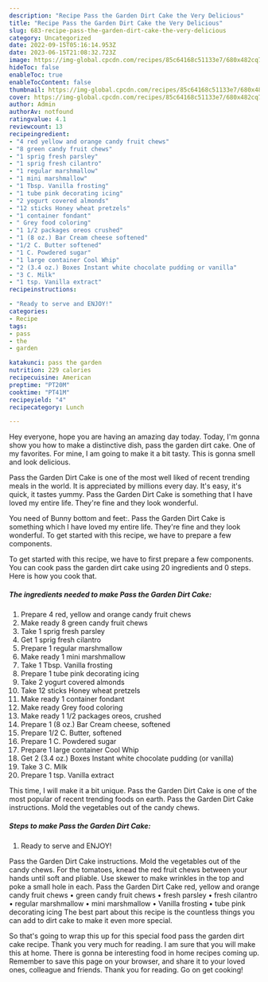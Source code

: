 ```yaml
---
description: "Recipe Pass the Garden Dirt Cake the Very Delicious"
title: "Recipe Pass the Garden Dirt Cake the Very Delicious"
slug: 683-recipe-pass-the-garden-dirt-cake-the-very-delicious
category: Uncategorized
date: 2022-09-15T05:16:14.953Z
date: 2023-06-15T21:08:32.723Z
image: https://img-global.cpcdn.com/recipes/85c64168c51133e7/680x482cq70/pass-the-garden-dirt-cake-recipe-main-photo.jpg
hideToc: false
enableToc: true
enableTocContent: false
thumbnail: https://img-global.cpcdn.com/recipes/85c64168c51133e7/680x482cq70/pass-the-garden-dirt-cake-recipe-main-photo.jpg
cover: https://img-global.cpcdn.com/recipes/85c64168c51133e7/680x482cq70/pass-the-garden-dirt-cake-recipe-main-photo.jpg
author: Admin
authorAv: notfound
ratingvalue: 4.1
reviewcount: 13
recipeingredient:
- "4 red yellow and orange candy fruit chews"
- "8 green candy fruit chews"
- "1 sprig fresh parsley"
- "1 sprig fresh cilantro"
- "1 regular marshmallow"
- "1 mini marshmallow"
- "1 Tbsp. Vanilla frosting"
- "1 tube pink decorating icing"
- "2 yogurt covered almonds"
- "12 sticks Honey wheat pretzels"
- "1 container fondant"
- " Grey food coloring"
- "1 1/2 packages oreos crushed"
- "1 (8 oz.) Bar Cream cheese softened"
- "1/2 C. Butter softened"
- "1 C. Powdered sugar"
- "1 large container Cool Whip"
- "2 (3.4 oz.) Boxes Instant white chocolate pudding or vanilla"
- "3 C. Milk"
- "1 tsp. Vanilla extract"
recipeinstructions:

- "Ready to serve and ENJOY!"
categories:
- Recipe
tags:
- pass
- the
- garden

katakunci: pass the garden 
nutrition: 229 calories
recipecuisine: American
preptime: "PT20M"
cooktime: "PT41M"
recipeyield: "4"
recipecategory: Lunch

---
```



Hey everyone, hope you are having an amazing day today. Today, I'm gonna show you how to make a distinctive dish, pass the garden dirt cake. One of my favorites. For mine, I am going to make it a bit tasty. This is gonna smell and look delicious.

Pass the Garden Dirt Cake is one of the most well liked of recent trending meals in the world. It is appreciated by millions every day. It's easy, it's quick, it tastes yummy. Pass the Garden Dirt Cake is something that I have loved my entire life. They're fine and they look wonderful.

You need of Bunny bottom and feet:. Pass the Garden Dirt Cake is something which I have loved my entire life. They&#39;re fine and they look wonderful. To get started with this recipe, we have to prepare a few components.


To get started with this recipe, we have to first prepare a few components. You can cook pass the garden dirt cake using 20 ingredients and 0 steps. Here is how you cook that.

<!--inarticleads1-->

##### The ingredients needed to make Pass the Garden Dirt Cake:

1. Prepare 4 red, yellow and orange candy fruit chews
1. Make ready 8 green candy fruit chews
1. Take 1 sprig fresh parsley
1. Get 1 sprig fresh cilantro
1. Prepare 1 regular marshmallow
1. Make ready 1 mini marshmallow
1. Take 1 Tbsp. Vanilla frosting
1. Prepare 1 tube pink decorating icing
1. Take 2 yogurt covered almonds
1. Take 12 sticks Honey wheat pretzels
1. Make ready 1 container fondant
1. Make ready  Grey food coloring
1. Make ready 1 1/2 packages oreos, crushed
1. Prepare 1 (8 oz.) Bar Cream cheese, softened
1. Prepare 1/2 C. Butter, softened
1. Prepare 1 C. Powdered sugar
1. Prepare 1 large container Cool Whip
1. Get 2 (3.4 oz.) Boxes Instant white chocolate pudding (or vanilla)
1. Take 3 C. Milk
1. Prepare 1 tsp. Vanilla extract


This time, I will make it a bit unique. Pass the Garden Dirt Cake is one of the most popular of recent trending foods on earth. Pass the Garden Dirt Cake instructions. Mold the vegetables out of the candy chews. 

<!--inarticleads2-->

##### Steps to make Pass the Garden Dirt Cake:


1. Ready to serve and ENJOY!

Pass the Garden Dirt Cake instructions. Mold the vegetables out of the candy chews. For the tomatoes, knead the red fruit chews between your hands until soft and pliable. Use skewer to make wrinkles in the top and poke a small hole in each. Pass the Garden Dirt Cake red, yellow and orange candy fruit chews • green candy fruit chews • fresh parsley • fresh cilantro • regular marshmallow • mini marshmallow • Vanilla frosting • tube pink decorating icing The best part about this recipe is the countless things you can add to dirt cake to make it even more special. 

So that's going to wrap this up for this special food pass the garden dirt cake recipe. Thank you very much for reading. I am sure that you will make this at home. There is gonna be interesting food in home recipes coming up. Remember to save this page on your browser, and share it to your loved ones, colleague and friends. Thank you for reading. Go on get cooking!
